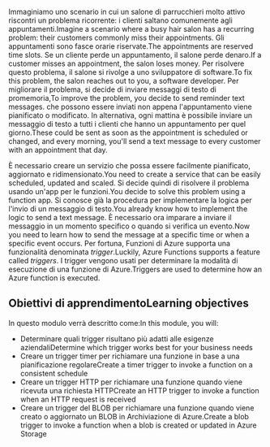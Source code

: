 <span data-ttu-id="2a3c1-101">Immaginiamo uno scenario in cui un salone di parrucchieri molto attivo riscontri un problema ricorrente: i clienti saltano comunemente agli appuntamenti.</span><span class="sxs-lookup"><span data-stu-id="2a3c1-101">Imagine a scenario where a busy hair salon has a recurring problem: their customers commonly miss their appointments.</span></span> <span data-ttu-id="2a3c1-102">Gli appuntamenti sono fasce orarie riservate.</span><span class="sxs-lookup"><span data-stu-id="2a3c1-102">The appointments are reserved time slots.</span></span> <span data-ttu-id="2a3c1-103">Se un cliente perde un appuntamento, il salone perde denaro.</span><span class="sxs-lookup"><span data-stu-id="2a3c1-103">If a customer misses an appointment, the salon loses money.</span></span> <span data-ttu-id="2a3c1-104">Per risolvere questo problema, il salone si rivolge a uno sviluppatore di software.</span><span class="sxs-lookup"><span data-stu-id="2a3c1-104">To fix this problem, the salon reaches out to you, a software developer.</span></span> <span data-ttu-id="2a3c1-105">Per migliorare il problema, si decide di inviare messaggi di testo di promemoria,</span><span class="sxs-lookup"><span data-stu-id="2a3c1-105">To improve the problem, you decide to send reminder text messages.</span></span> <span data-ttu-id="2a3c1-106">che possono essere inviati non appena l'appuntamento viene pianificato o modificato. In alternativa, ogni mattina è possibile inviare un messaggio di testo a tutti i clienti che hanno un appuntamento per quel giorno.</span><span class="sxs-lookup"><span data-stu-id="2a3c1-106">These could be sent as soon as the appointment is scheduled or changed, and every morning, you'll send a text message to every customer with an appointment that day.</span></span>

<span data-ttu-id="2a3c1-107">È necessario creare un servizio che possa essere facilmente pianificato, aggiornato e ridimensionato.</span><span class="sxs-lookup"><span data-stu-id="2a3c1-107">You need to create a service that can be easily scheduled, updated and scaled.</span></span> <span data-ttu-id="2a3c1-108">Si decide quindi di risolvere il problema usando un'app per le funzioni.</span><span class="sxs-lookup"><span data-stu-id="2a3c1-108">You decide to solve this problem using a function app.</span></span> <span data-ttu-id="2a3c1-109">Si conosce già la procedura per implementare la logica per l'invio di un messaggio di testo.</span><span class="sxs-lookup"><span data-stu-id="2a3c1-109">You already know how to implement the logic to send a text message.</span></span> <span data-ttu-id="2a3c1-110">È necessario ora imparare a inviare il messaggio in un momento specifico o quando si verifica un evento.</span><span class="sxs-lookup"><span data-stu-id="2a3c1-110">Now you need to learn how to send the message at a specific time or when a specific event occurs.</span></span> <span data-ttu-id="2a3c1-111">Per fortuna, Funzioni di Azure supporta una funzionalità denominata _trigger_.</span><span class="sxs-lookup"><span data-stu-id="2a3c1-111">Luckily, Azure Functions supports a feature called _triggers_.</span></span> <span data-ttu-id="2a3c1-112">I trigger vengono usati per determinare la modalità di esecuzione di una funzione di Azure.</span><span class="sxs-lookup"><span data-stu-id="2a3c1-112">Triggers are used to determine how an Azure function is executed.</span></span>

## <a name="learning-objectives"></a><span data-ttu-id="2a3c1-113">Obiettivi di apprendimento</span><span class="sxs-lookup"><span data-stu-id="2a3c1-113">Learning objectives</span></span>

<span data-ttu-id="2a3c1-114">In questo modulo verrà descritto come:</span><span class="sxs-lookup"><span data-stu-id="2a3c1-114">In this module, you will:</span></span>
- <span data-ttu-id="2a3c1-115">Determinare quali trigger risultano più adatti alle esigenze aziendali</span><span class="sxs-lookup"><span data-stu-id="2a3c1-115">Determine which trigger works best for your business needs</span></span>
- <span data-ttu-id="2a3c1-116">Creare un trigger timer per richiamare una funzione in base a una pianificazione regolare</span><span class="sxs-lookup"><span data-stu-id="2a3c1-116">Create a timer trigger to invoke a function on a consistent schedule</span></span>
- <span data-ttu-id="2a3c1-117">Creare un trigger HTTP per richiamare una funzione quando viene ricevuta una richiesta HTTP</span><span class="sxs-lookup"><span data-stu-id="2a3c1-117">Create an HTTP trigger to invoke a function when an HTTP request is received</span></span>
- <span data-ttu-id="2a3c1-118">Creare un trigger del BLOB per richiamare una funzione quando viene creato o aggiornato un BLOB in Archiviazione di Azure.</span><span class="sxs-lookup"><span data-stu-id="2a3c1-118">Create a blob trigger to invoke a function when a blob is created or updated in Azure Storage</span></span>